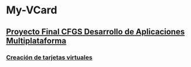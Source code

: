 # My-VCard
## <u>Proyecto Final CFGS Desarrollo de Aplicaciones Multiplataforma<u> ##
### Creación de tarjetas virtuales ###
<p></p>


